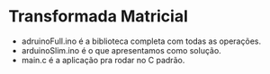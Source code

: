 # Transformada Matricial
<ul>
<li>
    adruinoFull.ino é a biblioteca completa com todas as operações.
</li>
<li>
    arduinoSlim.ino é o que apresentamos como solução. 
</li>
<li>
main.c é a aplicação pra rodar no C padrão.
</li>
</ul>